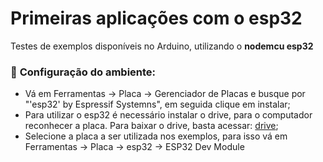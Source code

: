 # Primeiras aplicações com o esp32
Testes de exemplos disponíveis no Arduino, utilizando o **nodemcu esp32** 

### 🚫 **Configuração do ambiente:**
- Vá em Ferramentas → Placa → Gerenciador de Placas e busque por "'esp32' by Espressif Systemns", em seguida clique em instalar;
- Para utilizar o esp32 é necessário instalar o drive, para o computador reconhecer a placa. Para baixar o drive, basta acessar: [drive](https://www.robocore.net/tutoriais/instalando-driver-do-nodemcu);
- Selecione a placa a ser utilizada nos exemplos, para isso vá em Ferramentas → Placa → esp32 → ESP32 Dev Module